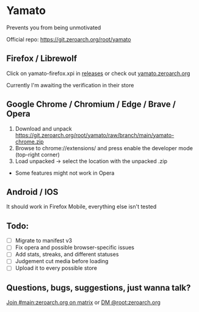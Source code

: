 # Yamato

Prevents you from being unmotivated

Official repo: https://git.zeroarch.org/root/yamato

## Firefox / Librewolf

Click on yamato-firefox.xpi in [releases](https://github.com/zeroarchroot/yamato/releases) or check out [yamato.zeroarch.org](https://yamato.zeroarch.org)

Currently I'm awaiting the verification in their store

## Google Chrome / Chromium / Edge / Brave / Opera

1. Download and unpack https://git.zeroarch.org/root/yamato/raw/branch/main/yamato-chrome.zip
2. Browse to chrome://extensions/ and press enable the developer mode (top-right corner)
3. Load unpacked -> select the location with the unpacked .zip

- Some features might not work in Opera

## Android / IOS

It should work in Firefox Mobile, everything else isn't tested

## Todo:

- [ ] Migrate to manifest v3
- [ ] Fix opera and possible browser-specific issues
- [ ] Add stats, streaks, and different statuses
- [ ] Judgement cut media before loading
- [ ] Upload it to every possible store 

## Questions, bugs, suggestions, just wanna talk?

[Join #main:zeroarch.org on matrix](https://matrix.to/#/#main:zeroarch.org)
or
[DM @root:zeroarch.org](https://matrix.to/#/@root:zeroarch.org)